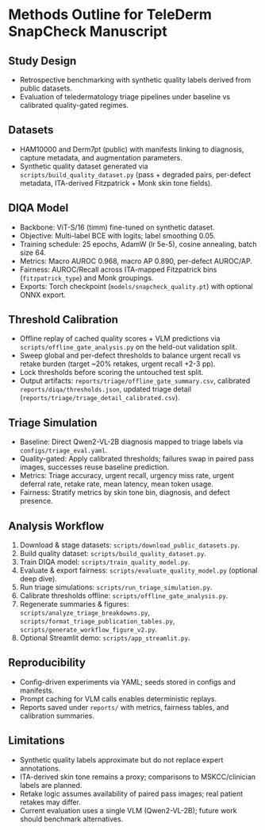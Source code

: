 ﻿# Methods Outline for TeleDerm SnapCheck Manuscript

## Study Design
- Retrospective benchmarking with synthetic quality labels derived from public datasets.
- Evaluation of teledermatology triage pipelines under baseline vs calibrated quality-gated regimes.

## Datasets
- HAM10000 and Derm7pt (public) with manifests linking to diagnosis, capture metadata, and augmentation parameters.
- Synthetic quality dataset generated via `scripts/build_quality_dataset.py` (pass + degraded pairs, per-defect metadata, ITA-derived Fitzpatrick + Monk skin tone fields).

## DIQA Model
- Backbone: ViT-S/16 (timm) fine-tuned on synthetic dataset.
- Objective: Multi-label BCE with logits; label smoothing 0.05.
- Training schedule: 25 epochs, AdamW (lr 5e-5), cosine annealing, batch size 64.
- Metrics: Macro AUROC 0.968, macro AP 0.890, per-defect AUROC/AP.
- Fairness: AUROC/Recall across ITA-mapped Fitzpatrick bins (`fitzpatrick_type`) and Monk groupings.
- Exports: Torch checkpoint (`models/snapcheck_quality.pt`) with optional ONNX export.

## Threshold Calibration
- Offline replay of cached quality scores + VLM predictions via `scripts/offline_gate_analysis.py` on the held-out validation split.
- Sweep global and per-defect thresholds to balance urgent recall vs retake burden (target ~20% retakes, urgent recall +2-3 pp).
- Lock thresholds before scoring the untouched test split.
- Output artifacts: `reports/triage/offline_gate_summary.csv`, calibrated `reports/diqa/thresholds.json`, updated triage detail (`reports/triage/triage_detail_calibrated.csv`).

## Triage Simulation
- Baseline: Direct Qwen2-VL-2B diagnosis mapped to triage labels via `configs/triage_eval.yaml`.
- Quality-gated: Apply calibrated thresholds; failures swap in paired pass images, successes reuse baseline prediction.
- Metrics: Triage accuracy, urgent recall, urgency miss rate, urgent deferral rate, retake rate, mean latency, mean token usage.
- Fairness: Stratify metrics by skin tone bin, diagnosis, and defect presence.

## Analysis Workflow
1. Download & stage datasets: `scripts/download_public_datasets.py`.
2. Build quality dataset: `scripts/build_quality_dataset.py`.
3. Train DIQA model: `scripts/train_quality_model.py`.
4. Evaluate & export fairness: `scripts/evaluate_quality_model.py` (optional deep dive).
5. Run triage simulations: `scripts/run_triage_simulation.py`.
6. Calibrate thresholds offline: `scripts/offline_gate_analysis.py`.
7. Regenerate summaries & figures: `scripts/analyze_triage_breakdowns.py`, `scripts/format_triage_publication_tables.py`, `scripts/generate_workflow_figure_v2.py`.
8. Optional Streamlit demo: `scripts/app_streamlit.py`.

## Reproducibility
- Config-driven experiments via YAML; seeds stored in configs and manifests.
- Prompt caching for VLM calls enables deterministic replays.
- Reports saved under `reports/` with metrics, fairness tables, and calibration summaries.

## Limitations
- Synthetic quality labels approximate but do not replace expert annotations.
- ITA-derived skin tone remains a proxy; comparisons to MSKCC/clinician labels are planned.
- Retake logic assumes availability of paired pass images; real patient retakes may differ.
- Current evaluation uses a single VLM (Qwen2-VL-2B); future work should benchmark alternatives.
